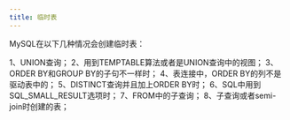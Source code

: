 ```yaml
---
title: 临时表
---
```


MySQL在以下几种情况会创建临时表：

1、UNION查询；
2、用到TEMPTABLE算法或者是UNION查询中的视图；
3、ORDER BY和GROUP BY的子句不一样时；
4、表连接中，ORDER BY的列不是驱动表中的；
5、DISTINCT查询并且加上ORDER BY时；
6、SQL中用到SQL_SMALL_RESULT选项时；
7、FROM中的子查询；
8、子查询或者semi-join时创建的表；